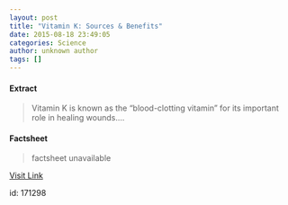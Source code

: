 ```yaml
---
layout: post
title: "Vitamin K: Sources & Benefits"
date: 2015-08-18 23:49:05
categories: Science
author: unknown author
tags: []
---
```



#### Extract
>Vitamin K is known as the “blood-clotting vitamin” for its important role in healing wounds....

#### Factsheet
>factsheet unavailable

[Visit Link](http://www.livescience.com/51908-vitamin-k.html)

id:  171298


